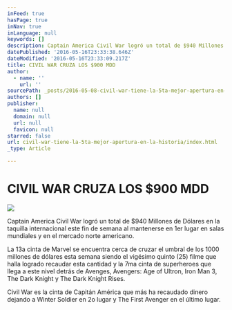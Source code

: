 ```yaml
---
inFeed: true
hasPage: true
inNav: true
inLanguage: null
keywords: []
description: Captain America Civil War logró un total de $940 Millones de Dólares en la taquilla internacional este fin de semana al mantenerse en 1er lugar en salas mundiales y en el mercado norte americano.
datePublished: '2016-05-16T23:33:38.646Z'
dateModified: '2016-05-16T23:33:09.217Z'
title: CIVIL WAR CRUZA LOS $900 MDD
author:
  - name: ''
    url: ''
sourcePath: _posts/2016-05-08-civil-war-tiene-la-5ta-mejor-apertura-en-la-historia.md
authors: []
publisher:
  name: null
  domain: null
  url: null
  favicon: null
starred: false
url: civil-war-tiene-la-5ta-mejor-apertura-en-la-historia/index.html
_type: Article

---
```

# CIVIL WAR CRUZA LOS $900 MDD
![](https://the-grid-user-content.s3-us-west-2.amazonaws.com/953dee80-9357-4adf-88f5-c7c7b4518f78.jpg)

Captain America Civil War logró un total de $940 Millones de Dólares en la taquilla internacional este fin de semana al mantenerse en 1er lugar en salas mundiales y en el mercado norte americano.

La 13a cinta de Marvel se encuentra cerca de cruzar el umbral de los 1000 millones de dólares esta semana siendo el vigésimo quinto (25) filme que halla logrado recaudar esta cantidad y la 7ma cinta de superheroes que llega a este nivel detrás de Avenges, Avengers: Age of Ultron, Iron Man 3, The Dark Knight y The Dark Knight Rises.

Civil War es la cinta de Capitán América que más ha recaudado dinero dejando a Winter Soldier en 2o lugar y The First Avenger en el último lugar.